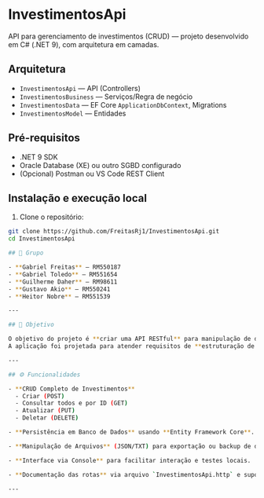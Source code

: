 # InvestimentosApi

API para gerenciamento de investimentos (CRUD) — projeto desenvolvido em C# (.NET 9), com arquitetura em camadas.

## Arquitetura
- `InvestimentosApi` — API (Controllers)
- `InvestimentosBusiness` — Serviços/Regra de negócio
- `InvestimentosData` — EF Core `ApplicationDbContext`, Migrations
- `InvestimentosModel` — Entidades

## Pré-requisitos
- .NET 9 SDK
- Oracle Database (XE) ou outro SGBD configurado
- (Opcional) Postman ou VS Code REST Client

## Instalação e execução local
1. Clone o repositório:
```bash
git clone https://github.com/FreitasRj1/InvestimentosApi.git
cd InvestimentosApi

## 👥 Grupo

- **Gabriel Freitas** – RM550187  
- **Gabriel Toledo** – RM551654  
- **Guilherme Daher** – RM98611  
- **Gustavo Akio** – RM550241  
- **Heitor Nobre** – RM551539  

---

## 🎯 Objetivo

O objetivo do projeto é **criar uma API RESTful** para manipulação de dados financeiros de forma simples e organizada.  
A aplicação foi projetada para atender requisitos de **estruturação de classes**, **conexão com banco de dados**, **manipulação de arquivos** e **boas práticas de código limpo**.

---

## ⚙️ Funcionalidades

- **CRUD Completo de Investimentos**  
  - Criar (POST)  
  - Consultar todos e por ID (GET)  
  - Atualizar (PUT)  
  - Deletar (DELETE)  

- **Persistência em Banco de Dados** usando **Entity Framework Core**.  

- **Manipulação de Arquivos** (JSON/TXT) para exportação ou backup de dados.  

- **Interface via Console** para facilitar interação e testes locais.  

- **Documentação das rotas** via arquivo `InvestimentosApi.http` e suporte ao Postman.  

---